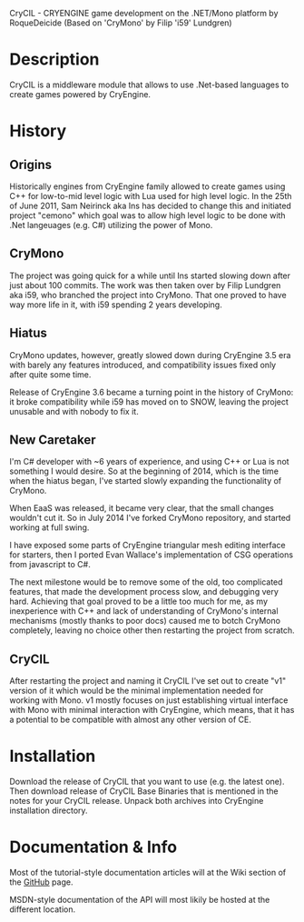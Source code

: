 CryCIL - CRYENGINE game development on the .NET/Mono platform
	by RoqueDeicide (Based on 'CryMono' by Filip 'i59' Lundgren)

# Description
CryCIL is a middleware module that allows to use .Net-based languages to create games powered by CryEngine.
# History
## Origins
Historically engines from CryEngine family allowed to create games using C++ for low-to-mid level logic with Lua used for high level logic. In the 25th of June 2011, Sam Neirinck aka Ins has decided to change this and initiated project "cemono" which goal was to allow high level logic to be done with .Net langeuages (e.g. C#) utilizing the power of Mono.
## CryMono
The project was going quick for a while until Ins started slowing down after just about 100 commits. The work was then taken over by Filip Lundgren aka i59, who branched the project into CryMono. That one proved to have way more life in it, with i59 spending 2 years developing.
## Hiatus
CryMono updates, however, greatly slowed down during CryEngine 3.5 era with barely any features introduced, and compatibility issues fixed only after quite some time.

Release of CryEngine 3.6 became a turning point in the history of CryMono: it broke compatibility while i59 has moved on to SNOW, leaving the project unusable and with nobody to fix it.
## New Caretaker
I'm C# developer with ~6 years of experience, and using C++ or Lua is not something I would desire. So at the beginning of 2014, which is the time when the hiatus began, I've started slowly expanding the functionality of CryMono.

When EaaS was released, it became very clear, that the small changes wouldn't cut it. So in July 2014 I've forked CryMono repository, and started working at full swing.

I have exposed some parts of CryEngine triangular mesh editing interface for starters, then I ported Evan Wallace's implementation of CSG operations from javascript to C#.

The next milestone would be to remove some of the old, too complicated features, that made the development process slow, and debugging very hard. Achieving that goal proved to be a little too much for me, as my inexperience with C++ and lack of understanding of CryMono's internal mechanisms (mostly thanks to poor docs) caused me to botch CryMono completely, leaving no choice other then restarting the project from scratch.
## CryCIL
After restarting the project and naming it CryCIL I've set out to create "v1" version of it which would be the minimal implementation needed for working with Mono. v1 mostly focuses on just establishing virtual interface with Mono with minimal interaction with CryEngine, which means, that it has a potential to be compatible with almost any other version of CE.
# Installation
Download the release of CryCIL that you want to use (e.g. the latest one). Then download release of CryCIL Base Binaries that is mentioned in the notes for your CryCIL release. Unpack both archives into CryEngine installation directory.
# Documentation & Info
Most of the tutorial-style documentation articles will at the Wiki section of the <a href="https://github.com/RoqueDeicide/CryCIL/">GitHub</a> page.

MSDN-style documentation of the API will most likily be hosted at the different location.
